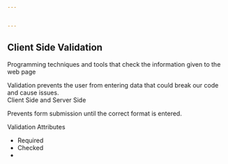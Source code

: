 ```yaml
---


---
```


<h2 id="client-side-validation">Client Side Validation</h2>
<p>Programming techniques and tools that check the information given to the web page</p>
<p>Validation prevents the user from entering data that could break our code and cause issues.<br>
Client Side and Server Side</p>
<p>Prevents form submission until the correct format is entered.</p>
<p>Validation Attributes</p>
<ul>
<li>Required</li>
<li>Checked</li>
<li></li>
</ul>

